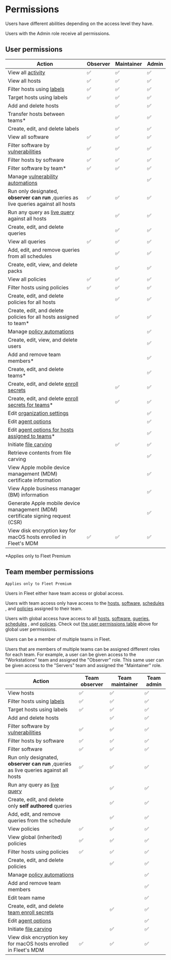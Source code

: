 # Permissions

Users have different abilities depending on the access level they have.

Users with the Admin role receive all permissions.

## User permissions

| **Action**                                                                                                                                 | Observer | Maintainer | Admin |
| ------------------------------------------------------------------------------------------------------------------------------------------ | -------- | ---------- | ----- |
| View all [activity](https://fleetdm.com/docs/using-fleet/rest-api#activities)                                                              | ✅       | ✅         | ✅    |
| View all hosts                                                                                                                             | ✅       | ✅         | ✅    |
| Filter hosts using [labels](https://fleetdm.com/docs/using-fleet/rest-api#labels)                                                          | ✅       | ✅         | ✅    |
| Target hosts using labels                                                                                                                  | ✅       | ✅         | ✅    |
| Add and delete hosts                                                                                                                       |          | ✅         | ✅    |
| Transfer hosts between teams\*                                                                                                             |          | ✅         | ✅    |
| Create, edit, and delete labels                                                                                                            |          | ✅         | ✅    |
| View all software                                                                                                                          | ✅       | ✅         | ✅    |
| Filter software by [vulnerabilities](https://fleetdm.com/docs/using-fleet/vulnerability-processing#vulnerability-processing)               | ✅       | ✅         | ✅    |
| Filter hosts by software                                                                                                                   | ✅       | ✅         | ✅    |
| Filter software by team\*                                                                                                                  | ✅       | ✅         | ✅    |
| Manage [vulnerability automations](https://fleetdm.com/docs/using-fleet/automations#vulnerability-automations)                             |          |            | ✅    |
| Run only designated, **observer can run** ,queries as live queries against all hosts                                                       | ✅       | ✅         | ✅    |
| Run any query as [live query](https://fleetdm.com/docs/using-fleet/fleet-ui#run-a-query) against all hosts                                 |          | ✅         | ✅    |
| Create, edit, and delete queries                                                                                                           |          | ✅         | ✅    |
| View all queries                                                                                                                           | ✅       | ✅         | ✅    |
| Add, edit, and remove queries from all schedules                                                                                           |          | ✅         | ✅    |
| Create, edit, view, and delete packs                                                                                                       |          | ✅         | ✅    |
| View all policies                                                                                                                          | ✅       | ✅         | ✅    |
| Filter hosts using policies                                                                                                                | ✅       | ✅         | ✅    |
| Create, edit, and delete policies for all hosts                                                                                            |          | ✅         | ✅    |
| Create, edit, and delete policies for all hosts assigned to team\*                                                                         |          | ✅         | ✅    |
| Manage [policy automations](https://fleetdm.com/docs/using-fleet/automations#policy-automations)                                           |          |            | ✅    |
| Create, edit, view, and delete users                                                                                                       |          |            | ✅    |
| Add and remove team members\*                                                                                                              |          |            | ✅    |
| Create, edit, and delete teams\*                                                                                                           |          |            | ✅    |
| Create, edit, and delete [enroll secrets](https://fleetdm.com/docs/deploying/faq#when-do-i-need-to-deploy-a-new-enroll-secret-to-my-hosts) |          | ✅         | ✅    |
| Create, edit, and delete [enroll secrets for teams](https://fleetdm.com/docs/using-fleet/rest-api#get-enroll-secrets-for-a-team)\*         |          | ✅         | ✅    |
| Edit [organization settings](https://fleetdm.com/docs/using-fleet/configuration-files#organization-settings)                               |          |            | ✅    |
| Edit [agent options](https://fleetdm.com/docs/using-fleet/configuration-files#agent-options)                                               |          |            | ✅    |
| Edit [agent options for hosts assigned to teams](https://fleetdm.com/docs/using-fleet/configuration-files#team-agent-options)\*            |          |            | ✅    |
| Initiate [file carving](https://fleetdm.com/docs/using-fleet/rest-api#file-carving)                                                        |          | ✅         | ✅    |
| Retrieve contents from file carving                                                                                                        |          |            | ✅    |
| View Apple mobile device management (MDM) certificate information                                                                          |          |            | ✅    |
| View Apple business manager (BM) information                                                                                               |          |            | ✅    |
| Generate Apple mobile device management (MDM) certificate signing request (CSR)                                                            |          |            | ✅    |
| View disk encryption key for macOS hosts enrolled in Fleet's MDM                                                                           | ✅       | ✅         | ✅    |

\*Applies only to Fleet Premium

## Team member permissions

`Applies only to Fleet Premium`

Users in Fleet either have team access or global access.

Users with team access only have access to the [hosts](https://fleetdm.com/docs/using-fleet/rest-api#hosts), [software](https://fleetdm.com/docs/using-fleet/rest-api#software), [schedules](https://fleetdm.com/docs/using-fleet/fleet-ui#schedule-a-query) , and [policies](https://fleetdm.com/docs/using-fleet/rest-api#policies) assigned to
their team.

Users with global access have access to all
[hosts](https://fleetdm.com/docs/using-fleet/rest-api#hosts), [software](https://fleetdm.com/docs/using-fleet/rest-api#software), [queries](https://fleetdm.com/docs/using-fleet/rest-api#queries), [schedules](https://fleetdm.com/docs/using-fleet/fleet-ui#schedule-a-query) , and [policies](https://fleetdm.com/docs/using-fleet/rest-api#policies). Check out [the user permissions
table](#user-permissions) above for global user permissions.

Users can be a member of multiple teams in Fleet.

Users that are members of multiple teams can be assigned different roles for each team. For example, a user can be given access to the "Workstations" team and assigned the "Observer" role. This same user can be given access to the "Servers" team and assigned the "Maintainer" role.

| **Action**                                                                                                                       | Team observer | Team maintainer | Team admin |
| -------------------------------------------------------------------------------------------------------------------------------- | ------------- | --------------- | ---------- |
| View hosts                                                                                                                       | ✅            | ✅              | ✅         |
| Filter hosts using [labels](https://fleetdm.com/docs/using-fleet/rest-api#labels)                                                | ✅            | ✅              | ✅         |
| Target hosts using labels                                                                                                        | ✅            | ✅              | ✅         |
| Add and delete hosts                                                                                                             |               | ✅              | ✅         |
| Filter software by [vulnerabilities](<(https://fleetdm.com/docs/using-fleet/vulnerability-processing#vulnerability-processing)>) | ✅            | ✅              | ✅         |
| Filter hosts by software                                                                                                         | ✅            | ✅              | ✅         |
| Filter software                                                                                                                  | ✅            | ✅              | ✅         |
| Run only designated, **observer can run** ,queries as live queries against all hosts                                             | ✅            | ✅              | ✅         |
| Run any query as [live query](https://fleetdm.com/docs/using-fleet/fleet-ui#run-a-query)                                         |               | ✅              | ✅         |
| Create, edit, and delete only **self authored** queries                                                                          |               | ✅              | ✅         |
| Add, edit, and remove queries from the schedule                                                                                  |               | ✅              | ✅         |
| View policies                                                                                                                    | ✅            | ✅              | ✅         |
| View global (inherited) policies                                                                                                 | ✅            | ✅              | ✅         |
| Filter hosts using policies                                                                                                      | ✅            | ✅              | ✅         |
| Create, edit, and delete policies                                                                                                |               | ✅              | ✅         |
| Manage [policy automations](https://fleetdm.com/docs/using-fleet/automations#policy-automations)                                 |               |                 | ✅         |
| Add and remove team members                                                                                                      |               |                 | ✅         |
| Edit team name                                                                                                                   |               |                 | ✅         |
| Create, edit, and delete [team enroll secrets](https://fleetdm.com/docs/using-fleet/rest-api#get-enroll-secrets-for-a-team)      |               | ✅              | ✅         |
| Edit [agent options](https://fleetdm.com/docs/using-fleet/configuration-files#agent-options)                                     |               |                 | ✅         |
| Initiate [file carving](https://fleetdm.com/docs/using-fleet/rest-api#file-carving)                                              |               | ✅              | ✅         |
| View disk encryption key for macOS hosts enrolled in Fleet's MDM                                                                 | ✅            | ✅              | ✅         |

<meta name="pageOrderInSection" value="900">
